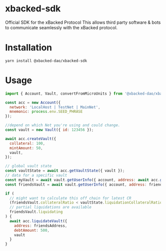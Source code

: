 # xbacked-sdk
Official SDK for the xBacked Protocol
This allows third party software & bots to communicate seamlessly with the xBacked protocol.

# Installation
```
yarn install @xbacked-dao/xbacked-sdk
```
# Usage
```js
import { Account, Vault, convertFromMicroUnits } from '@xbacked-dao/xbacked-sdk';

const acc = new Account({
  network: 'LocalHost | TestNet | MainNet',
  mnemonic: process.env.SEED_PHRASE
});

//depend on which Net you're using and could change.
const vault = new Vault({ id: 123456 });

await acc.createVault({
  collateral: 100,
  mintAmount: 50,
  vault,
});

// global vault state
const vaultState = await acc.getVaultState({ vault });
// data for a specific vault
const myVault = await vault.getUserInfo({ account, address: await acc.getAddress() });
const friendsVault = await vault.getUserInfo({ account, address: friendsAddress });

if (
  // might want to calculate this off chain for latest CR
  (friendsVault.collateralRatio < vaultState.liquidationCollateralRatio) ||
  // partial liquidations are available
  friendsVault.liquidating
) {
  await acc.liquidateVault({
    address: friendsAddress,
    debtAmount: 500,
    vault
  }
}

```
